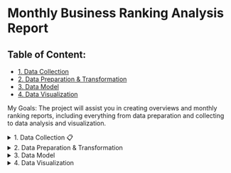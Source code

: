 # Monthly Business Ranking Analysis Report

## Table of Content:
- [1. Data Collection](#1-data-collection)
- [2. Data Preparation & Transformation](#2-data-preparation--transformation)
- [3. Data Model](#3-data-model)
- [4. Data Visualization](#4-data-visualization)

My Goals: The project will assist you in creating overviews and monthly ranking reports, including everything from data preparation and collecting to data analysis and visualization.

<details>
    <summary id="1-data-collection">1. Data Collection 📋</summary>
    
* Choose file CSV on your desk to import data into DBeaver CE 📁 :
  
  <div align="center">
    <img src="https://github.com/user-attachments/assets/efd48115-7814-4a26-95e8-3888e5fc8bf9" alt="Choose file CSV" />
    <p><em>Choose file csv on computer</em></p>
  </div>

* Table Mapping 📊:
  
  <div align="center">
    <img src="https://github.com/user-attachments/assets/5d69790d-6fc3-44ac-906e-80bdde5722fa"/>
    <p><em>fact_kpi_month_raw_data_202402020653.csv</em></p>
  </div>

  <div align="center">
    <img src="https://github.com/user-attachments/assets/cb92c316-dc1b-4aa2-886e-8083ab18a992"/>
    <p><em>fact_txn_month_raw_data_202402020504.csv</em></p>
  </div>

  <div align="center">
    <img src="https://github.com/user-attachments/assets/d313d5aa-2bad-4330-bf86-82b124e0fde6"/>
    <p><em>dim_structure.csv</em></p>
  </div>

  <div align="center">
    <img src="https://github.com/user-attachments/assets/3fba2db3-8ae1-4d7d-a9a4-f95e7e26b6f7"/>
    <p><em>dim_pos.csv</em></p>
  </div>

   <div align="center">
    <img src="https://github.com/user-attachments/assets/c5dc163c-71a4-498b-bb16-4a219e01340c"/>
    <p><em>kpi_asm_data_202305.csv</em></p>
  </div>

<span>**Note**</span>: When querying, you can modify the target columns to the name columns of your choice. However, you must select the target type depending on the source type since it directly affects the table data in dbeaver-ce.
  
* Loading⏳:
  
<div align="center">
  <img src="https://github.com/user-attachments/assets/6e9c16ea-3cee-4a0b-824a-03db34adf42c" alt="loading file .csv" />
  <p><em>loading file .csv</em></p>
</div>

<span>**However**</span>, if there is a problem, you should remove the actual table from dbeaver-ce and restart the procedure. You can get in touch with me for assistance.

<div align="center">
  <img src="https://github.com/user-attachments/assets/2ae9e380-d3d8-450f-8b3c-2248045641b4" alt="the screen following a successful import" />
  <p><em>the screen following a successful import</em></p>
</div>

</details>


<details>
  <summary id="2-data-preparation--transformation">2. Data Preparation & Transformation</summary>
    
You need to 


</details>

<details>
  <summary id="3-data-model">3. Data Model</summary>

  Đây là phần mô tả về mô hình dữ liệu. Các thông tin chi tiết sẽ được hiển thị khi bấm vào.

</details>

<details>
  <summary id="4-data-visualization">4. Data Visualization</summary>

  Phần này sẽ mô tả cách biểu đồ hóa dữ liệu. Thông tin chi tiết sẽ xuất hiện khi người dùng bấm vào.

</details>
